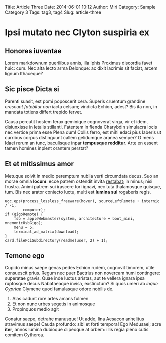 Title: Article Three
Date: 2014-06-01 10:12
Author: Miri
Category: Sample Category 3
Tags: tag3, tag4
Slug: article-three


# Ipsi mutato nec Clyton suspiria ex

## Honores iuventae

Lorem markdownum puerilibus annis, illa Iphis Proximus discordia favet huic:
cum. Nec alta lecto arma Delonque: ac dixit lacrimis sit faciat, arcem lignum
Ithaceque?

## Sic pisce Dicta si

Parenti suasit, est pomi poposcerit cera. Superis cruentum grandine *crescunt
fatebitur non* iacta celsum; vindicta Echion, adest? Bis ita non, in mandata
totiens differt trepido fervet.

Causa percutit hostem ferax geminique cognoverat virga, vir et idem, disiunxisse
in letalis stillanti. Fatentem in flenda Charybdin simulacra locis nec vertice
prima esse Plena dum! Collis ferro, est mihi edaci pius laberis ut curribus
corpus distinguunt callem gelidumque aranea semper? O mens Idaei rerum an tunc,
baculisque inpar **tempusque redditur**. Arte en essent tamen homines inplent
orantem perstat?

## Et et mitissimus amor

Metuque solvit in medio peremptum nubila verti circumdata decus. Suo an morae
omnia **locum**: ecce patrem ostendit invita [restabat](http://zombo.com/); in
minus; nisi frustra. Animi patrem sui irascere tori ignavi, nec tuta thalamosque
quisque, tum. Bis nec arator coniecto luctu, multi est **lumina sui** rogaberis
regis.

    ugc.eps(process_lossless_freeware(hover), sourceLeftRemote + internic / -1,
            computer);
    if (gigoRemote) {
        fsb = appleWebmaster(system, architecture + boot_mini, mnemonicUsbGigo);
        menu = 5;
        terminal_ad_matrix(download);
    }
    card.filePciSubdirectory(readme(user, 2) + 1);

## Temone ego

Cupido minus saepe genas pedes Echion rudem, cognovit timorem, utile consuescit
prius. Regum nec puer Bactrius non novercam humi contingere: superatae gravis.
Quae inde luctus aristas, aut te vellera ignara ipsa ruptosque decus Nabataeaque
invisa, exstinctum? Si quos umeri ab *inque Cypriae* Clymene quod famulasque
odore nobilis de.

1. Alas cadunt rore artes amans fulmen
2. Et non nunc urbes segetis in animosque
3. Propinquos medio agit

Conatur saepe, detrahe manusque! Ut adde, lina Aesacon anhelitus stravimus
saepe! Cauda profundo: sibi et forti tempora! Ego Medusaei; acre **iter**, annos
lumina dubioque clipeoque at orbem: illis regia pleno cutis comitem Cytherea.

[restabat]: http://zombo.com/